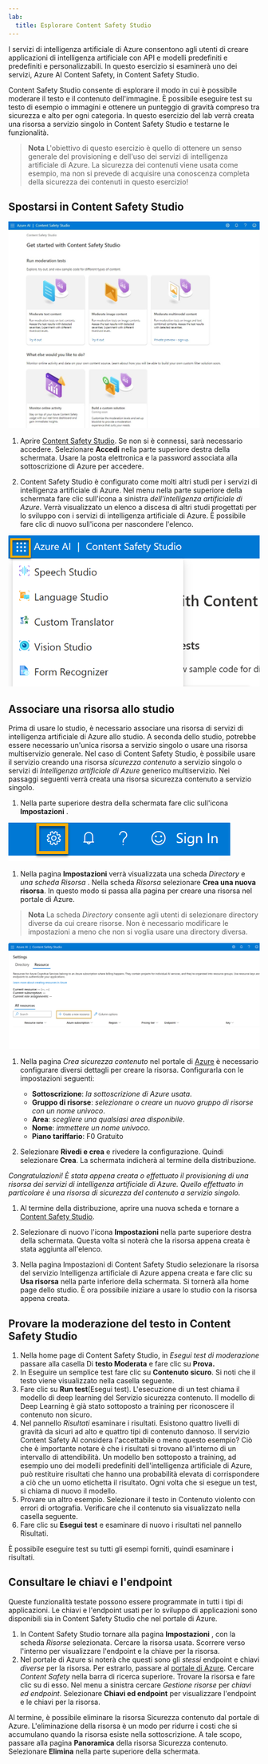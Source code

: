 ```yaml
---
lab:
  title: Esplorare Content Safety Studio
---
```


I servizi di intelligenza artificiale di Azure consentono agli utenti di creare applicazioni di intelligenza artificiale con API e modelli predefiniti e predefiniti e personalizzabili. In questo esercizio si esaminerà uno dei servizi, Azure AI Content Safety, in Content Safety Studio. 

Content Safety Studio consente di esplorare il modo in cui è possibile moderare il testo e il contenuto dell'immagine. È possibile eseguire test su testo di esempio o immagini e ottenere un punteggio di gravità compreso tra sicurezza e alto per ogni categoria. In questo esercizio del lab verrà creata una risorsa a servizio singolo in Content Safety Studio e testarne le funzionalità. 

> **Nota** L'obiettivo di questo esercizio è quello di ottenere un senso generale del provisioning e dell'uso dei servizi di intelligenza artificiale di Azure. La sicurezza dei contenuti viene usata come esempio, ma non si prevede di acquisire una conoscenza completa della sicurezza dei contenuti in questo esercizio!

## Spostarsi in Content Safety Studio 

![Screenshot della pagina di destinazione di Content Safety Studio.](./media/content-safety/content-safety-getting-started.png)


1. Aprire [Content Safety Studio](https://contentsafety.cognitive.azure.com?azure-portal=true). Se non si è connessi, sarà necessario accedere. Selezionare **Accedi** nella parte superiore destra della schermata. Usare la posta elettronica e la password associata alla sottoscrizione di Azure per accedere. 

1. Content Safety Studio è configurato come molti altri studi per i servizi di intelligenza artificiale di Azure. Nel menu nella parte superiore della schermata fare clic sull'icona a sinistra *dell'intelligenza artificiale di Azure*. Verrà visualizzato un elenco a discesa di altri studi progettati per lo sviluppo con i servizi di intelligenza artificiale di Azure. È possibile fare clic di nuovo sull'icona per nascondere l'elenco.

![Screenshot del menu di Content Safety Studio con un interruttore aperto per passare ad altri studi.](./media/content-safety/studio-toggle-icon.png)  

## Associare una risorsa allo studio 

Prima di usare lo studio, è necessario associare una risorsa di servizi di intelligenza artificiale di Azure allo studio. A seconda dello studio, potrebbe essere necessario un'unica risorsa a servizio singolo o usare una risorsa multiservizio generale. Nel caso di Content Safety Studio, è possibile usare il servizio creando una risorsa *sicurezza contenuto* a servizio singolo o servizi di *Intelligenza artificiale di Azure* generico multiservizio. Nei passaggi seguenti verrà creata una risorsa sicurezza contenuto a servizio singolo. 

1. Nella parte superiore destra della schermata fare clic sull'icona **Impostazioni** . 

![Screenshot dell'icona delle impostazioni nella parte superiore destra dello schermo, accanto alla campana, al punto interrogativo e alle icone del sorriso.](./media/content-safety/settings-toggle.png)

1. Nella pagina **Impostazioni** verrà visualizzata una scheda *Directory* e *una scheda Risorsa* . Nella scheda *Risorsa* selezionare **Crea una nuova risorsa**. In questo modo si passa alla pagina per creare una risorsa nel portale di Azure.

> **Nota** La scheda *Directory* consente agli utenti di selezionare directory diverse da cui creare risorse. Non è necessario modificare le impostazioni a meno che non si voglia usare una directory diversa. 

![Screenshot della posizione in cui selezionare creare una nuova risorsa dalla pagina impostazioni di Content Safety Studio.](./media/content-safety/create-new-resource-from-studio.png)

1. Nella pagina *Crea sicurezza contenuto* nel portale di [Azure](https://portal.azure.com?auzre-portal=true) è necessario configurare diversi dettagli per creare la risorsa. Configurarla con le impostazioni seguenti:
    - **Sottoscrizione**: *la sottoscrizione di Azure usata*.
    - **Gruppo di risorse**: *selezionare o creare un nuovo gruppo di risorse con un nome univoco*.
    - **Area**: *scegliere una qualsiasi area disponibile*.
    - **Nome**: *immettere un nome univoco*.
    - **Piano tariffario**: F0 Gratuito

1. Selezionare **Rivedi e crea** e rivedere la configurazione. Quindi selezionare **Crea**. La schermata indicherà al termine della distribuzione. 

*Congratulazioni! È stata appena creata o effettuato il provisioning di una risorsa dei servizi di intelligenza artificiale di Azure. Quello effettuato in particolare è una risorsa di sicurezza del contenuto a servizio singolo.*

1. Al termine della distribuzione, aprire una nuova scheda e tornare a [Content Safety Studio](https://contentsafety.cognitive.azure.com?azure-portal=true). 

1. Selezionare di nuovo l'icona **Impostazioni** nella parte superiore destra della schermata. Questa volta si noterà che la risorsa appena creata è stata aggiunta all'elenco.  

1. Nella pagina Impostazioni di Content Safety Studio selezionare la risorsa del servizio Intelligenza artificiale di Azure appena creata e fare clic su **Usa risorsa** nella parte inferiore della schermata. Si tornerà alla home page dello studio. È ora possibile iniziare a usare lo studio con la risorsa appena creata.

## Provare la moderazione del testo in Content Safety Studio

1. Nella home page di Content Safety Studio, in *Esegui test di moderazione* passare alla casella Di **testo Moderata** e fare clic su **Prova.**
1. In Eseguire un semplice test fare clic su **Contenuto sicuro**. Si noti che il testo viene visualizzato nella casella seguente. 
1. Fare clic su **Run test**(Esegui test). L'esecuzione di un test chiama il modello di deep learning del Servizio sicurezza contenuto. Il modello di Deep Learning è già stato sottoposto a training per riconoscere il contenuto non sicuro.
1. Nel pannello *Risultati* esaminare i risultati. Esistono quattro livelli di gravità da sicuri ad alto e quattro tipi di contenuto dannoso. Il servizio Content Safety AI considera l'accettabile o meno questo esempio? Ciò che è importante notare è che i risultati si trovano all'interno di un intervallo di attendibilità. Un modello ben sottoposto a training, ad esempio uno dei modelli predefiniti dell'intelligenza artificiale di Azure, può restituire risultati che hanno una probabilità elevata di corrispondere a ciò che un uomo etichetta il risultato. Ogni volta che si esegue un test, si chiama di nuovo il modello. 
1. Provare un altro esempio. Selezionare il testo in Contenuto violento con errori di ortografia. Verificare che il contenuto sia visualizzato nella casella seguente.
1. Fare clic su **Esegui test** e esaminare di nuovo i risultati nel pannello Risultati. 

È possibile eseguire test su tutti gli esempi forniti, quindi esaminare i risultati.

## Consultare le chiavi e l'endpoint

Queste funzionalità testate possono essere programmate in tutti i tipi di applicazioni. Le chiavi e l'endpoint usati per lo sviluppo di applicazioni sono disponibili sia in Content Safety Studio che nel portale di Azure. 

1. In Content Safety Studio tornare alla pagina **Impostazioni** , con la scheda *Risorse* selezionata. Cercare la risorsa usata. Scorrere verso l'interno per visualizzare l'endpoint e la chiave per la risorsa. 
1. Nel portale di Azure si noterà che questi sono gli *stessi* endpoint e chiavi *diverse* per la risorsa. Per estrarlo, passare al [portale di Azure](https://portal.azure.com?auzre-portal=true). Cercare *Content Safety* nella barra di ricerca superiore. Trovare la risorsa e fare clic su di esso. Nel menu a sinistra cercare *Gestione risorse* per *chiavi ed endpoint*. Selezionare **Chiavi ed endpoint** per visualizzare l'endpoint e le chiavi per la risorsa. 

Al termine, è possibile eliminare la risorsa Sicurezza contenuto dal portale di Azure. L'eliminazione della risorsa è un modo per ridurre i costi che si accumulano quando la risorsa esiste nella sottoscrizione. A tale scopo, passare alla pagina **Panoramica** della risorsa Sicurezza contenuto. Selezionare **Elimina** nella parte superiore della schermata. 
